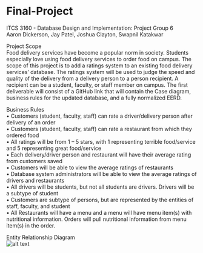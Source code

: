 # Final-Project
ITCS 3160 - Database Design and Implementation: Project Group 6\
Aaron Dickerson, Jay Patel, Joshua Clayton, Swapnil Katakwar

Project Scope\
Food delivery services have become a popular norm in society.
Students especially love using food delivery services to order food on campus. 
The scope of this project is to add a ratings system to an existing food delivery services’ database.
The ratings system will be used to judge the speed and quality of the delivery from a delivery person to a person recipient.
A recipient can be a student, faculty, or staff member on campus. 
The first deliverable will consist of a GitHub link that will contain the Case diagram, business rules for the updated database, and a fully normalized EERD. 

Business Rules\
•	Customers (student, faculty, staff) can rate a driver/delivery person after delivery of an order  
•	Customers (student, faculty, staff) can rate a restaurant from which they ordered food  
•	All ratings will be from 1 – 5 stars, with 1 representing terrible food/service and 5 representing great food/service  
•	Each delivery/driver person and restaurant will have their average rating from customers saved  
•	Customers will be able to view the average ratings of restaurants  
•	Database system administrators will be able to view the average ratings of drivers and restaurants  
•	All drivers will be students, but not all students are drivers. Drivers will be a subtype of student  
•	Customers are subtype of persons, but are represented by the entities of staff, faculty, and student  
•	All Restaurants will have a menu and a menu will have menu item(s) with nutritional information. Orders will pull nutritional information from menu item(s) in the order.  

Entity Relationship Diagram\
![alt text](https://i.imgur.com/ALIsrpL.png)  

